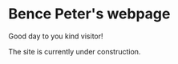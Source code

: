 <h1>Bence Peter's webpage</h1>
<p>Good day to you kind visitor!</p>
<p>The site is currently under construction.</p>
